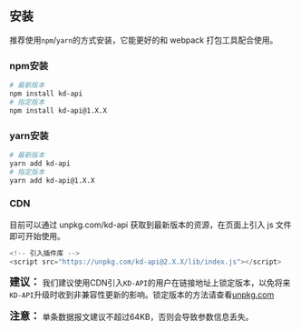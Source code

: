 <!--
 * @Author: 关广强 ggq@jsszkd.com
 * @Date: 2022-04-15 15:38:16
 * @LastEditors: 关广强 ggq@jsszkd.com
 * @LastEditTime: 2022-05-17 11:08:09
 * @FilePath: \KD-API-DOCS\public\md\api\安装引用.md
 * @Description: 这是默认设置,请设置`customMade`, 打开koroFileHeader查看配置 进行设置: https://github.com/OBKoro1/koro1FileHeader/wiki/%E9%85%8D%E7%BD%AE
-->

## 安装


推荐使用`npm`/`yarn`的方式安装，它能更好的和 webpack 打包工具配合使用。

### npm安装
```bash
# 最新版本
npm install kd-api
# 指定版本
npm install kd-api@1.X.X
```

### yarn安装

```bash
# 最新版本
yarn add kd-api
# 指定版本
yarn add kd-api@1.X.X
```

### CDN
目前可以通过 unpkg.com/kd-api 获取到最新版本的资源，在页面上引入 js 文件即可开始使用。
``` javascript
<!-- 引入插件库 -->
<script src="https://unpkg.com/kd-api@2.X.X/lib/index.js"></script>
```

<b><font size=4 face=" 建议">建议：</font></b>
我们建议使用CDN引入`KD-API`的用户在链接地址上锁定版本，以免将来`KD-API`升级时收到非兼容性更新的影响。锁定版本的方法请查看[unpkg.com](https://unpkg.com/)

<b><font size=4 face=" 注意">注意：</font></b>
单条数据报文建议不超过64KB，否则会导致参数信息丢失。
